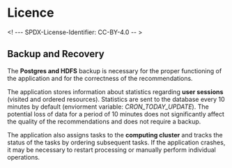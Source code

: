 # Licence

<! --- SPDX-License-Identifier: CC-BY-4.0  -- >

## Backup and Recovery

The **Postgres and HDFS** backup is necessary for the proper functioning of the application and 
for the correctness of the recommendations.

The application stores information about statistics regarding **user sessions** (visited and ordered resources).
Statistics are sent to the database every 10 minutes by default (enviorment variable: *CRON_TODAY_UPDATE*). 
The potential loss of data for a period of 10 minutes does not significantly affect the quality of the recommendations 
and does not require a backup. 

The application also assigns tasks to the **computing cluster** and tracks the status of the 
tasks by ordering subsequent tasks. If the application crashes, it may be necessary to restart processing or manually 
perform individual operations.

